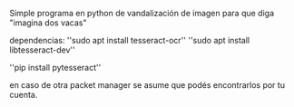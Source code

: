 Simple programa en python de vandalización de imagen para que diga "imagina dos vacas"

dependencias: 
''sudo apt install tesseract-ocr''
''sudo apt install libtesseract-dev''

''pip install pytesseract''

en caso de otra packet manager se asume que podés encontrarlos por tu cuenta.


